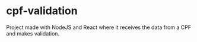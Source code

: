 # cpf-validation
Project made with NodeJS and React where it receives the data from a CPF and makes validation.
